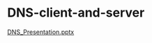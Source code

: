 # DNS-client-and-server
[DNS_Presentation.pptx](https://github.com/user-attachments/files/18088890/DNS_Presentation.pptx)
